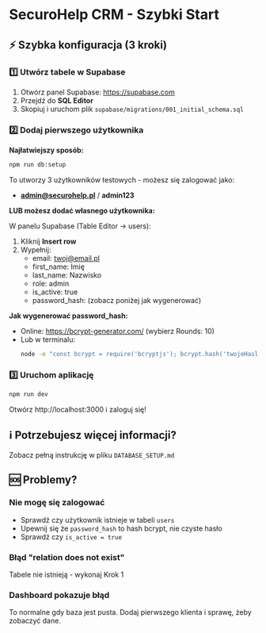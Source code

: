# SecuroHelp CRM - Szybki Start

## ⚡ Szybka konfiguracja (3 kroki)

### 1️⃣ Utwórz tabele w Supabase

1. Otwórz panel Supabase: https://supabase.com
2. Przejdź do **SQL Editor**
3. Skopiuj i uruchom plik `supabase/migrations/001_initial_schema.sql`

### 2️⃣ Dodaj pierwszego użytkownika

**Najłatwiejszy sposób:**
```bash
npm run db:setup
```

To utworzy 3 użytkowników testowych - możesz się zalogować jako:
- **admin@securohelp.pl** / **admin123**

**LUB możesz dodać własnego użytkownika:**

W panelu Supabase (Table Editor → users):
1. Kliknij **Insert row**
2. Wypełnij:
   - email: twoj@email.pl
   - first_name: Imię
   - last_name: Nazwisko
   - role: admin
   - is_active: true
   - password_hash: (zobacz poniżej jak wygenerować)

**Jak wygenerować password_hash:**
- Online: https://bcrypt-generator.com/ (wybierz Rounds: 10)
- Lub w terminalu:
  ```bash
  node -e "const bcrypt = require('bcryptjs'); bcrypt.hash('twojeHaslo', 10).then(h => console.log(h));"
  ```

### 3️⃣ Uruchom aplikację

```bash
npm run dev
```

Otwórz http://localhost:3000 i zaloguj się!

## ℹ️ Potrzebujesz więcej informacji?

Zobacz pełną instrukcję w pliku `DATABASE_SETUP.md`

## 🆘 Problemy?

### Nie mogę się zalogować
- Sprawdź czy użytkownik istnieje w tabeli `users`
- Upewnij się że `password_hash` to hash bcrypt, nie czyste hasło
- Sprawdź czy `is_active = true`

### Błąd "relation does not exist"
Tabele nie istnieją - wykonaj Krok 1

### Dashboard pokazuje błąd
To normalne gdy baza jest pusta. Dodaj pierwszego klienta i sprawę, żeby zobaczyć dane.
